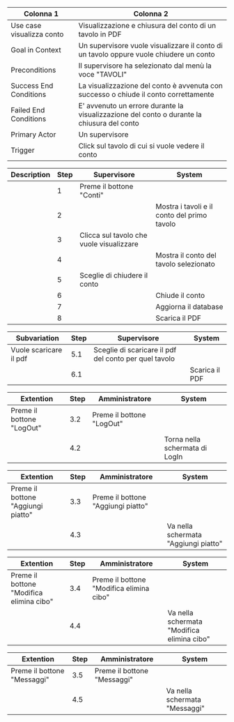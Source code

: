 | Colonna 1 | Colonna 2 |
| --------- | --------- |
| Use case visualizza conto | Visualizzazione e chiusura del conto  di un tavolo in PDF |
| Goal in Context           | Un supervisore vuole visualizzare il conto di un tavolo oppure vuole chiudere un conto |
| Preconditions             | Il supervisore ha selezionato dal menù la voce "TAVOLI" |
| Success End Conditions    | La visualizzazione del conto è avvenuta con successo o chiude il conto correttamente | 
| Failed End Conditions     | E' avvenuto un errore durante la visualizzazione del conto o durante la chiusura del conto | 
| Primary Actor             | Un supervisore  | 
| Trigger                   | Click sul tavolo di cui si vuole vedere il conto | 

| Description | Step | Supervisore | System |
| ----------- | ---- | ----------- | ------ |
|  | 1 | Preme il bottone "Conti" |  |
|  | 2 |  | Mostra i tavoli e il conto del primo tavolo |
|  | 3 | Clicca sul tavolo che vuole visualizzare |  |
|  | 4 |  | Mostra il conto del tavolo selezionato |
|  | 5 | Sceglie di chiudere il conto | |
|  | 6 | | Chiude il conto |
|  | 7 | | Aggiorna il database |
|  | 8 | | Scarica il PDF |

| Subvariation | Step | Supervisore | System |
| ------------ | ---- | ----------- | ------ |
| Vuole scaricare il pdf | 5.1 | Sceglie di scaricare il pdf del conto per quel tavolo | |
|  | 6.1 | | Scarica il PDF |

| Extention | Step | Amministratore | System |
| --------- | ---- | ----------- | ------ |
| Preme il bottone "LogOut" | 3.2 | Preme il bottone "LogOut" |  |
|  | 4.2 |  | Torna nella schermata di LogIn |

| Extention | Step | Amministratore | System |
| --------- | ---- | ----------- | ------ |
| Preme il bottone "Aggiungi piatto" | 3.3 | Preme il bottone "Aggiungi piatto" |  |
|  | 4.3 |  | Va nella schermata "Aggiungi piatto" |

| Extention | Step | Amministratore | System |
| --------- | ---- | ----------- | ------ |
| Preme il bottone "Modifica elimina cibo" | 3.4 | Preme il bottone "Modifica elimina cibo" |  |
|  | 4.4 |  | Va nella schermata "Modifica elimina cibo" |

| Extention | Step | Amministratore | System |
| --------- | ---- | ----------- | ------ |
| Preme il bottone "Messaggi" | 3.5 | Preme il bottone "Messaggi" |  |
|  | 4.5 |  | Va nella schermata "Messaggi" |
